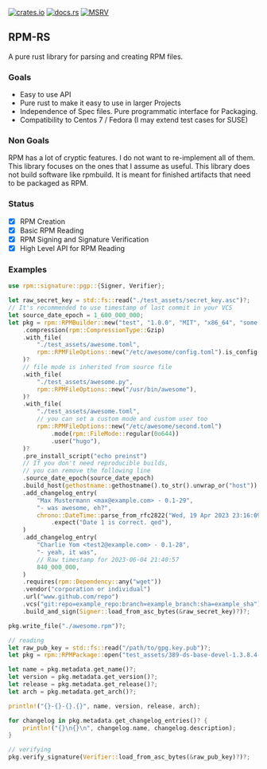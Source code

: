 [![crates.io](https://img.shields.io/crates/v/rpm.svg)](https://crates.io/crates/rpm)
[![docs.rs](https://docs.rs/rpm/badge.svg)](https://docs.rs/rpm)
[![MSRV](https://img.shields.io/badge/rustc-1.65.0+-ab6000.svg)](https://blog.rust-lang.org/2022/11/03/Rust-1.65.0.html)

## RPM-RS

A pure rust library for parsing and creating RPM files.

### Goals

- Easy to use API
- Pure rust to make it easy to use in larger Projects
- Independence of Spec files. Pure programmatic interface for Packaging.
- Compatibility to Centos 7 / Fedora (I may extend test cases for SUSE)

### Non Goals

RPM has a lot of cryptic features. I do not want to re-implement all of them. This library focuses on
the ones that I assume as useful.
This library does not build software like rpmbuild. It is meant for finished artifacts that need to be packaged as RPM.

### Status

- [x] RPM Creation
- [x] Basic RPM Reading
- [x] RPM Signing and Signature Verification
- [x] High Level API for RPM Reading

### Examples

```rust
use rpm::signature::pgp::{Signer, Verifier};

let raw_secret_key = std::fs::read("./test_assets/secret_key.asc")?;
// It's recommended to use timestamp of last commit in your VCS
let source_date_epoch = 1_600_000_000;
let pkg = rpm::RPMBuilder::new("test", "1.0.0", "MIT", "x86_64", "some awesome package")
    .compression(rpm::CompressionType::Gzip)
    .with_file(
        "./test_assets/awesome.toml",
        rpm::RPMFileOptions::new("/etc/awesome/config.toml").is_config(),
    )?
    // file mode is inherited from source file
    .with_file(
        "./test_assets/awesome.py",
        rpm::RPMFileOptions::new("/usr/bin/awesome"),
    )?
    .with_file(
        "./test_assets/awesome.toml",
        // you can set a custom mode and custom user too
        rpm::RPMFileOptions::new("/etc/awesome/second.toml")
            .mode(rpm::FileMode::regular(0o644))
            .user("hugo"),
    )?
    .pre_install_script("echo preinst")
    // If you don't need reproducible builds,
    // you can remove the following line
    .source_date_epoch(source_date_epoch)
    .build_host(gethostname::gethostname().to_str().unwrap_or("host"))
    .add_changelog_entry(
        "Max Mustermann <max@example.com> - 0.1-29",
        "- was awesome, eh?",
        chrono::DateTime::parse_from_rfc2822("Wed, 19 Apr 2023 23:16:09 GMT")
            .expect("Date 1 is correct. qed"),
    )
    .add_changelog_entry(
        "Charlie Yom <test2@example.com> - 0.1-28",
        "- yeah, it was",
        // Raw timestamp for 2023-06-04 21:40:57
        840_000_000,
    )
    .requires(rpm::Dependency::any("wget"))
    .vendor("corporation or individual")
    .url("www.github.com/repo")
    .vcs("git:repo=example_repo:branch=example_branch:sha=example_sha")
    .build_and_sign(Signer::load_from_asc_bytes(&raw_secret_key)?)?;

pkg.write_file("./awesome.rpm")?;

// reading
let raw_pub_key = std::fs::read("/path/to/gpg.key.pub")?;
let pkg = rpm::RPMPackage::open("test_assets/389-ds-base-devel-1.3.8.4-15.el7.x86_64.rpm")?;

let name = pkg.metadata.get_name()?;
let version = pkg.metadata.get_version()?;
let release = pkg.metadata.get_release()?;
let arch = pkg.metadata.get_arch()?;

println!("{}-{}-{}.{}", name, version, release, arch);

for changelog in pkg.metadata.get_changelog_entries()? {
    println!("{}\n{}\n", changelog.name, changelog.description);
}

// verifying
pkg.verify_signature(Verifier::load_from_asc_bytes(&raw_pub_key)?)?;
```
